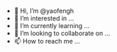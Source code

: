 - 👋 Hi, I’m @yaofengh
- 👀 I’m interested in ...
- 🌱 I’m currently learning ...
- 💞️ I’m looking to collaborate on ...
- 📫 How to reach me ...

<!---
yaofengh/yaofengh is a ✨ special ✨ repository because its `README.md` (this file) appears on your GitHub profile.
You can click the Preview link to take a look at your changes.
--->
